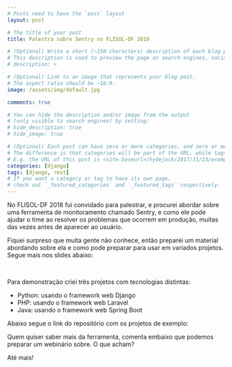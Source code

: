 ```yaml
---
# Posts need to have the `post` layout
layout: post

# The title of your post
title: Palestra sobre Sentry no FLISOL-DF 2018

# (Optional) Write a short (~150 characters) description of each blog post.
# This description is used to preview the page on search engines, social media, etc.
# description: >

# (Optional) Link to an image that represents your blog post.
# The aspect ratio should be ~16:9.
image: /assets/img/default.jpg

comments: true

# You can hide the description and/or image from the output
# (only visible to search engines) by setting:
# hide_description: true
# hide_image: true

# (Optional) Each post can have zero or more categories, and zero or more tags.
# The difference is that categories will be part of the URL, while tags will not.
# E.g. the URL of this post is <site.baseurl>/hydejack/2017/11/23/example-content/
categories: [django]
tags: [django, rest]
# If you want a category or tag to have its own page,
# check out `_featured_categories` and `_featured_tags` respectively.
---
```


No FLISOL-DF 2018 fui convidado para palestrar, e procurei abordar
sobre uma ferramenta de monitoramento chamado Sentry, e como ele pode ajudar o time ao resolver os problemas que ocorrem em produção, muitas das vezes antes de aparecer ao usuário.

Fiquei surpreso que muita gente não conhece, então preparei um material abordando sobre ela e como pode preparar para usar em variados projetos. Segue mais nos slides abaixo:

<br/>

<script async class="speakerdeck-embed" data-id="0d5e9e25103149359c4a27af4d7eed84" data-ratio="1.33333333333333" src="//speakerdeck.com/assets/embed.js"></script>

Para demonstração criei três projetos com tecnologias distintas:

- Python: usando o framework web Django
- PHP: usando o framework web Laravel
- Java: usando o framework web Spring Boot

Abaixo segue o link do repositório com os projetos de exemplo:

<div class="github-card" data-github="gilsondev/sentry-demo" data-width="800" data-height="130" data-theme="default"></div>
<script src="//cdn.jsdelivr.net/github-cards/latest/widget.js"></script>

Quem quiser saber mais da ferramenta, comenta embaixo que podemos preparar um webinário sobre. O que acham?

Até mais!
